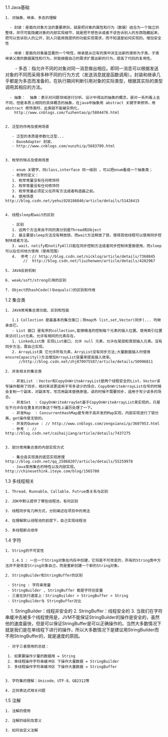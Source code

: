 1.1 Java基础

    1. 对抽象、继承、多态的理解
	
	  - 封装：是面向对象方法的重要原则，就是把对象的属性和行为（数据）结合为一个独立的整体，并尽可能隐藏对象的内部实现细节，就是把不想告诉或者不该告诉别人的东西隐藏起来，把可以告诉别人的公开，别人只能用我提供的功能实现需求，而不知道是如何实现的。增加安全性

      - 继承：是面向对象最显著的一个特性，继承是从已有的类中派生出新的类称为子类，子类继承父类的数据属性和行为，并能根据自己的需求扩展出新的行为，提高了代码的复用性。

　　  - 多态：指允许不同的对象对同一消息做出相应。即同一消息可以根据发送对象的不同而采用多种不同的行为方式（发送消息就是函数调用）。封装和继承几乎都是为多态而准备的，在执行期间判断引用对象的实际类型，根据其实际的类型调用其相应的方法。
 
      - 抽象：  抽象：表示对问题领域进行分析、设计中得出的抽象的概念，是对一系列看上去不同，但是本质上相同的具体概念的抽象，在java中抽象用 abstract 关键字来修饰，用 abstract 修饰类时，此类就不能被实例化，
	    http://www.cnblogs.com/fuzhentao/p/5804476.html
		
	
	2. 泛型的作用及使用场景
	 
	   - 泛型的本质是参数化泛型...
	   - BaseAdapter 封装，
	   - http://www.cnblogs.com/xunzhi/p/5683709.html
	   

	3. 枚举的特点及使用场景
       
	   - enum 关键字，同class,interface 同一级别 ，可以把enum看成一个抽象类；
	   - 枚举的定义：
	   1. 枚举常量没有任何修饰符
	   2. 枚举常量没有任何修饰符
	   3. 枚举常量必须定义在所有方法或者构造器之前。
       4. 使用场景 http://blog.csdn.net/yehui928186846/article/details/51426415		 


	4. 线程sleep和wait的区别
	
	   - 区别
	   1. 这两个方法来自不同的类分别是Thread和Object
       2. 最主要是sleep方法没有释放锁，而wait方法释放了锁，使得其他线程可以使用同步控制块或者方法。
       3. wait，notify和notifyAll只能在同步控制方法或者同步控制块里面使用，而sleep可以在任何地方使用（使用范围）
       4.  参考：// http://blog.csdn.net/nicklsq/article/details/7360845 
            //	http://blog.csdn.net/liuzhenwen/article/details/4202967

	5. JAVA反射机制

	6. weak/soft/strong引用的区别

	7. Object的hashCode()与equals()的区别和作用



1.2 集合类   

	1. JAVA常用集合类功能、区别和性能  
	
	   1.1 Collection 是最基本的集合接口；除map外 list,set,Vector(同步)... 均继承自它。
	   - List 接口 是有序的collection,能够精准的控制每个元素的插入位置。使用索引位置来访问list元素。允许有相同的元素存在，
	   1. LinkedList类 实现List接口，允许 null 元素，允许在尾部和首部插入元素。没有同步方法，需自己实现。
	   2. ArrayList类 它允许所有元素，ArryList没有同步方法;大量数据插入时使用ensureCapacity()方法增加ArrayList容量来提高插入效率。
          //http://blog.csdn.net/zhj870975587/article/details/50996811
		  
	2. 并发相关的集合类  
	
	   - 并发List ：Vector和CopyOnWriteArrayList是两个线程安全的List，Vector读写操作都用了同步，相对来说更适用于写多读少的场合，CopyOnWriteArrayList在写的时候会复制一个副本，对副本写，写完用副本替换原值，读的时候不需要同步，适用于写少读多的场合。
       - 并发Set  : CopyOnWriteArraySet基于CopyOnWriteArrayList来实现的，只是在不允许存在重复的对象这个特性上遍历处理了一下。
	   - 并发Map  : ConcurrentHashMap是专用于高并发的Map实现，内部实现进行了锁分离，get操作是无锁的。
	   - 并发的Queue : // http://www.cnblogs.com/zengxianxi/p/3607953.html 
	   - 参考 ： // http://blog.csdn.net/caihaijiang/article/details/7437275
	   
	    
	3. 部分常用集合类的内部实现方式
	
	   - 集合各实现类的底层实现原理  http://blog.csdn.net/qq_25868207/article/details/55259978
	   - Java常用集合的特性以及内部实现。 http://chinesethink.iteye.com/blog/1565780




1.3 多线程相关


	1. Thread、Runnable、Callable、Futrue类关系与区别

	2. JDK中默认提供了哪些线程池，有何区别

	3. 线程同步有几种方式，分别阐述在项目中的用法

	4. 在理解默认线程池的前提下，自己实现线程池

	5. 多线程断点续传



1.4 字符


	1. String的不可变性
	
	   1.4.1 : 一旦一个String对象在内存中创建，它将是不可改变的，所有的String类中方法并不是改变String对象自己，而是重新创建一个新的String对象。

	2. StringBuilder和StringBuffer的区别
	
     - String : 字符串常量
	 - StringBuilder , StringBuffer 都是字符创变量
	 - 三者在执行速度上：StringBuilder > StringBuffer > String
	 - StringBuilder与 StringBuffer对比
	 
　   1. StringBuilder：线程非安全的
     2. StringBuffer：线程安全的
     3. 当我们在字符串缓冲去被多个线程使用是，JVM不能保证StringBuilder的操作是安全的，虽然他的速度最快，但是可以保证StringBuffer是可以正确操作的。当然大多数情况下就是我们是在单线程下进行的操作，所以大多数情况下是建议用StringBuilder而不用StringBuffer的，就是速度的原因。

     - 对于三者使用的总结： 
	 
	 1. 如果要操作少量的数据用 = String
     2. 单线程操作字符串缓冲区 下操作大量数据 = StringBuilder
     3. 多线程操作字符串缓冲区 下操作大量数据 = StringBuffer
	 

	3. 字符集的理解：Unicode、UTF-8、GB2312等 

	4. 正则表达式相关问题




1.5 注解


	1. 注解的使用 

	2. 注解的级别及意义  

	3. 如何自定义注解


